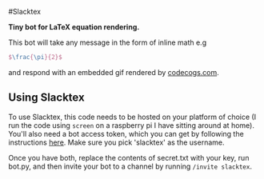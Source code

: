 #Slacktex

**Tiny bot for LaTeX equation rendering.**

This bot will take any message in the form of inline math e.g

```latex
$\frac{\pi}{2}$
```

and respond with an embedded gif rendered by [codecogs.com](http://www.codecogs.com/latex/eqneditor.php).

## Using Slacktex

To use Slacktex, this code needs to be hosted on your platform of choice (I run the code using `screen` on a raspberry pi I have sitting around at home). You'll also need a bot access token, which you can get by following the instructions [here](https://ucldqt.slack.com/apps/new/A0F7YS25R-bots). Make sure you pick 'slacktex' as the username. 

Once you have both, replace the contents of secret.txt with your key, run bot.py, and then invite your bot to a channel by running `/invite slacktex`.
